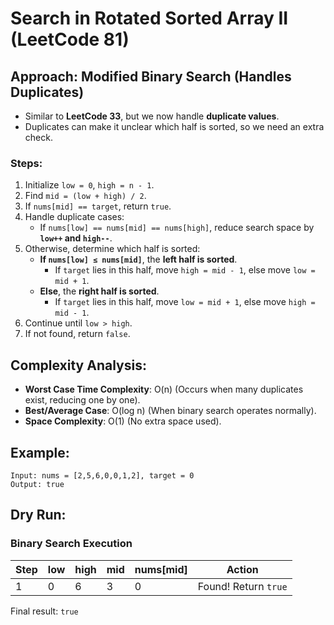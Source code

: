 # Search in Rotated Sorted Array II (LeetCode 81)

## Approach: Modified Binary Search (Handles Duplicates)
- Similar to **LeetCode 33**, but we now handle **duplicate values**.
- Duplicates can make it unclear which half is sorted, so we need an extra check.

### **Steps:**
1. Initialize `low = 0`, `high = n - 1`.
2. Find `mid = (low + high) / 2`.
3. If `nums[mid] == target`, return `true`.
4. Handle duplicate cases:
   - If `nums[low] == nums[mid] == nums[high]`, reduce search space by **`low++` and `high--`**.
5. Otherwise, determine which half is sorted:
   - **If `nums[low] ≤ nums[mid]`**, the **left half is sorted**.
     - If `target` lies in this half, move `high = mid - 1`, else move `low = mid + 1`.
   - **Else**, the **right half is sorted**.
     - If `target` lies in this half, move `low = mid + 1`, else move `high = mid - 1`.
6. Continue until `low > high`.
7. If not found, return `false`.

## Complexity Analysis:
- **Worst Case Time Complexity**: O(n) (Occurs when many duplicates exist, reducing one by one).
- **Best/Average Case**: O(log n) (When binary search operates normally).
- **Space Complexity**: O(1) (No extra space used).

## Example:
```
Input: nums = [2,5,6,0,0,1,2], target = 0
Output: true
```

## Dry Run:
### **Binary Search Execution**
| Step | low | high | mid | nums[mid] | Action |
|------|-----|------|-----|----------|--------|
| 1    | 0   | 6    | 3   | 0        | Found! Return `true` |

 Final result: `true`

